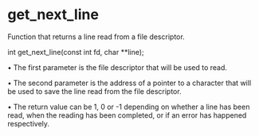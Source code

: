 # get_next_line

Function that returns a line read from a file descriptor.

int get_next_line(const int fd, char **line);

• The first parameter is the file descriptor that will be used to read.

• The second parameter is the address of a pointer to a character that will be used
to save the line read from the file descriptor.

• The return value can be 1, 0 or -1 depending on whether a line has been read,
when the reading has been completed, or if an error has happened respectively.
